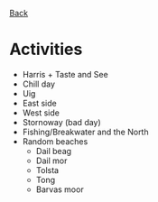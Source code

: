 [Back](README.md)
# Activities
* Harris + Taste and See
* Chill day
* Uig
* East side
* West side
* Stornoway (bad day)
* Fishing/Breakwater and the North
* Random beaches
  * Dail beag
  * Dail mor
  * Tolsta
  * Tong
  * Barvas moor
